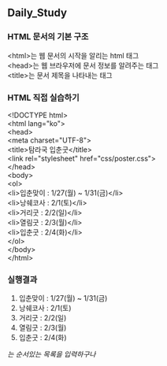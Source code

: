 ## Daily_Study

### HTML 문서의 기본 구조
 &lt;html&gt;는 웹 문서의 시작을 알리는 html 태그\
 &lt;head&gt;는 웹 브라우저에 문서 정보를 알려주는 태그\
 &lt;title&gt;는 문서 제목을 나타내는 태그
 
### HTML 직접 실습하기
&lt;!DOCTYPE html&gt;\
&lt;html lang="ko"&gt;\
&lt;head&gt;\
  &lt;meta charset="UTF-8"&gt;\
  &lt;title>탐라국 입춘굿&lt;/title&gt;\
  &lt;link rel="stylesheet" href="css/poster.css"&gt;\
&lt;/head&gt;\
&lt;body&gt;\
    &lt;ol&gt;\
        &lt;li&gt;입춘맞이 : 1/27(월) ~ 1/31(금)&lt;/li&gt;\
        &lt;li&gt;낭쉐코사 : 2/1(토)&lt;/li&gt;\
        &lt;li&gt;거리굿 : 2/2(일)&lt;/li&gt;\
        &lt;li&gt;열림굿 : 2/3(월)&lt;/li&gt;\
        &lt;li&gt;입춘굿 : 2/4(화)&lt;/li&gt;\
      &lt;/ol&gt;\
&lt;/body&gt;\
&lt;/html&gt;

### 실행결과
<!DOCTYPE html>
<html lang="ko">
<head>
  <meta charset="UTF-8">
  <title>탐라국 입춘굿</title>
  <link rel="stylesheet" href="css/poster.css">
</head>
<body>
    <ol>
        <li>입춘맞이 : 1/27(월) ~ 1/31(금)</li>
        <li>낭쉐코사 : 2/1(토)</li>
        <li>거리굿 : 2/2(일)</li>
        <li>열림굿 : 2/3(월)</li>
        <li>입춘굿 : 2/4(화)</li>
      </ol>
</body>
</html>

*는 순서있는 목록을 입력하구나*
 
  
